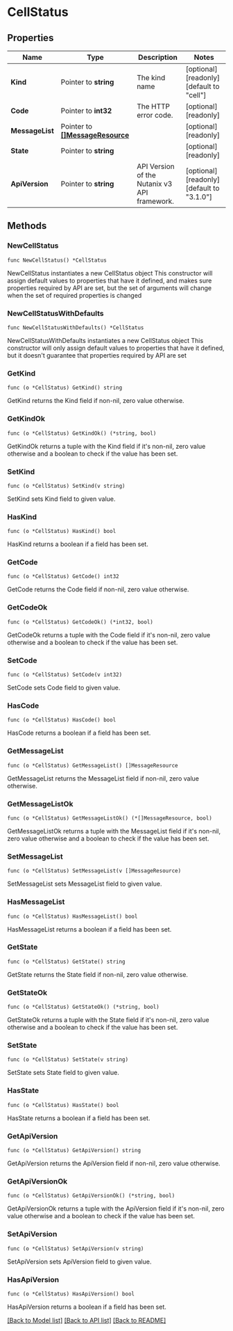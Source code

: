 # CellStatus

## Properties

Name | Type | Description | Notes
------------ | ------------- | ------------- | -------------
**Kind** | Pointer to **string** | The kind name | [optional] [readonly] [default to "cell"]
**Code** | Pointer to **int32** | The HTTP error code. | [optional] [readonly] 
**MessageList** | Pointer to [**[]MessageResource**](MessageResource.md) |  | [optional] [readonly] 
**State** | Pointer to **string** |  | [optional] [readonly] 
**ApiVersion** | Pointer to **string** | API Version of the Nutanix v3 API framework. | [optional] [readonly] [default to "3.1.0"]

## Methods

### NewCellStatus

`func NewCellStatus() *CellStatus`

NewCellStatus instantiates a new CellStatus object
This constructor will assign default values to properties that have it defined,
and makes sure properties required by API are set, but the set of arguments
will change when the set of required properties is changed

### NewCellStatusWithDefaults

`func NewCellStatusWithDefaults() *CellStatus`

NewCellStatusWithDefaults instantiates a new CellStatus object
This constructor will only assign default values to properties that have it defined,
but it doesn't guarantee that properties required by API are set

### GetKind

`func (o *CellStatus) GetKind() string`

GetKind returns the Kind field if non-nil, zero value otherwise.

### GetKindOk

`func (o *CellStatus) GetKindOk() (*string, bool)`

GetKindOk returns a tuple with the Kind field if it's non-nil, zero value otherwise
and a boolean to check if the value has been set.

### SetKind

`func (o *CellStatus) SetKind(v string)`

SetKind sets Kind field to given value.

### HasKind

`func (o *CellStatus) HasKind() bool`

HasKind returns a boolean if a field has been set.

### GetCode

`func (o *CellStatus) GetCode() int32`

GetCode returns the Code field if non-nil, zero value otherwise.

### GetCodeOk

`func (o *CellStatus) GetCodeOk() (*int32, bool)`

GetCodeOk returns a tuple with the Code field if it's non-nil, zero value otherwise
and a boolean to check if the value has been set.

### SetCode

`func (o *CellStatus) SetCode(v int32)`

SetCode sets Code field to given value.

### HasCode

`func (o *CellStatus) HasCode() bool`

HasCode returns a boolean if a field has been set.

### GetMessageList

`func (o *CellStatus) GetMessageList() []MessageResource`

GetMessageList returns the MessageList field if non-nil, zero value otherwise.

### GetMessageListOk

`func (o *CellStatus) GetMessageListOk() (*[]MessageResource, bool)`

GetMessageListOk returns a tuple with the MessageList field if it's non-nil, zero value otherwise
and a boolean to check if the value has been set.

### SetMessageList

`func (o *CellStatus) SetMessageList(v []MessageResource)`

SetMessageList sets MessageList field to given value.

### HasMessageList

`func (o *CellStatus) HasMessageList() bool`

HasMessageList returns a boolean if a field has been set.

### GetState

`func (o *CellStatus) GetState() string`

GetState returns the State field if non-nil, zero value otherwise.

### GetStateOk

`func (o *CellStatus) GetStateOk() (*string, bool)`

GetStateOk returns a tuple with the State field if it's non-nil, zero value otherwise
and a boolean to check if the value has been set.

### SetState

`func (o *CellStatus) SetState(v string)`

SetState sets State field to given value.

### HasState

`func (o *CellStatus) HasState() bool`

HasState returns a boolean if a field has been set.

### GetApiVersion

`func (o *CellStatus) GetApiVersion() string`

GetApiVersion returns the ApiVersion field if non-nil, zero value otherwise.

### GetApiVersionOk

`func (o *CellStatus) GetApiVersionOk() (*string, bool)`

GetApiVersionOk returns a tuple with the ApiVersion field if it's non-nil, zero value otherwise
and a boolean to check if the value has been set.

### SetApiVersion

`func (o *CellStatus) SetApiVersion(v string)`

SetApiVersion sets ApiVersion field to given value.

### HasApiVersion

`func (o *CellStatus) HasApiVersion() bool`

HasApiVersion returns a boolean if a field has been set.


[[Back to Model list]](../README.md#documentation-for-models) [[Back to API list]](../README.md#documentation-for-api-endpoints) [[Back to README]](../README.md)


